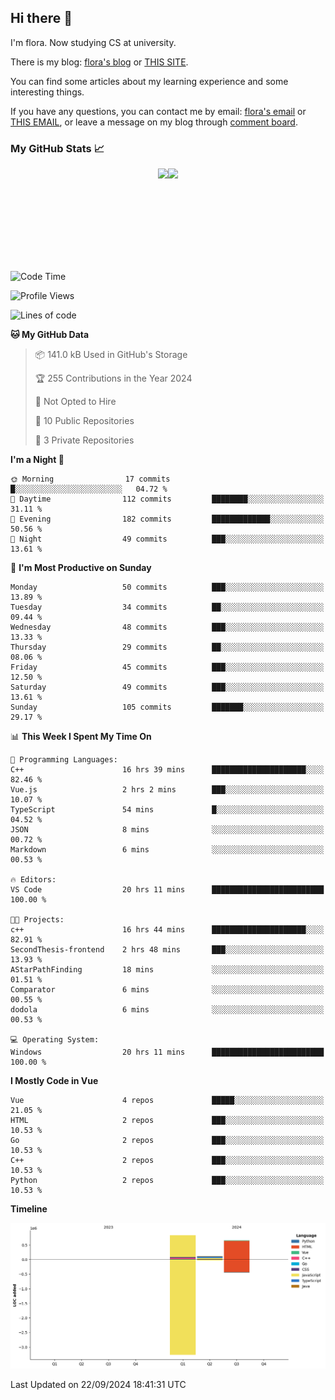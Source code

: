 ## Hi there 👋

I'm flora. Now studying CS at university. 

There is my blog: [flora's blog](https://florae006.github.io/) or [THIS SITE](https://dodolalorc.cn/). 

You can find some articles about my learning experience and some interesting things.

If you have any questions, you can contact me by email: [flora's email](mailto:chenflora124@gmail.com) or [THIS EMAIL](mailto:flora_chen2021@163.com), or leave a message on my blog through [comment board](https://florae006.github.io/comments/).

### My GitHub Stats 📈
<div style="display:flex;flex-direction:row;justify-content:center;">
  <img height="150" class="img" src="https://github-readme-stats.vercel.app/api?username=Florae006&count_private=true&show_icons=true&theme=graywhite&show_owner=true" />
  <img height="150" class="img" src="https://github-readme-stats.vercel.app/api/top-langs/?username=Florae006&layout=compact&theme=graywhite" />
</div>

<!--START_SECTION:waka-->
![Code Time](http://img.shields.io/badge/Code%20Time-289%20hrs%2051%20mins-blue)

![Profile Views](http://img.shields.io/badge/Profile%20Views-0-blue)

![Lines of code](https://img.shields.io/badge/From%20Hello%20World%20I%27ve%20Written-1.6%20million%20lines%20of%20code-blue)

**🐱 My GitHub Data** 

> 📦 141.0 kB Used in GitHub's Storage 
 > 
> 🏆 255 Contributions in the Year 2024
 > 
> 🚫 Not Opted to Hire
 > 
> 📜 10 Public Repositories 
 > 
> 🔑 3 Private Repositories 
 > 
**I'm a Night 🦉** 

```text
🌞 Morning                17 commits          █░░░░░░░░░░░░░░░░░░░░░░░░   04.72 % 
🌆 Daytime                112 commits         ████████░░░░░░░░░░░░░░░░░   31.11 % 
🌃 Evening                182 commits         █████████████░░░░░░░░░░░░   50.56 % 
🌙 Night                  49 commits          ███░░░░░░░░░░░░░░░░░░░░░░   13.61 % 
```
📅 **I'm Most Productive on Sunday** 

```text
Monday                   50 commits          ███░░░░░░░░░░░░░░░░░░░░░░   13.89 % 
Tuesday                  34 commits          ██░░░░░░░░░░░░░░░░░░░░░░░   09.44 % 
Wednesday                48 commits          ███░░░░░░░░░░░░░░░░░░░░░░   13.33 % 
Thursday                 29 commits          ██░░░░░░░░░░░░░░░░░░░░░░░   08.06 % 
Friday                   45 commits          ███░░░░░░░░░░░░░░░░░░░░░░   12.50 % 
Saturday                 49 commits          ███░░░░░░░░░░░░░░░░░░░░░░   13.61 % 
Sunday                   105 commits         ███████░░░░░░░░░░░░░░░░░░   29.17 % 
```


📊 **This Week I Spent My Time On** 

```text
💬 Programming Languages: 
C++                      16 hrs 39 mins      █████████████████████░░░░   82.46 % 
Vue.js                   2 hrs 2 mins        ███░░░░░░░░░░░░░░░░░░░░░░   10.07 % 
TypeScript               54 mins             █░░░░░░░░░░░░░░░░░░░░░░░░   04.52 % 
JSON                     8 mins              ░░░░░░░░░░░░░░░░░░░░░░░░░   00.72 % 
Markdown                 6 mins              ░░░░░░░░░░░░░░░░░░░░░░░░░   00.53 % 

🔥 Editors: 
VS Code                  20 hrs 11 mins      █████████████████████████   100.00 % 

🐱‍💻 Projects: 
c++                      16 hrs 44 mins      █████████████████████░░░░   82.91 % 
SecondThesis-frontend    2 hrs 48 mins       ███░░░░░░░░░░░░░░░░░░░░░░   13.93 % 
AStarPathFinding         18 mins             ░░░░░░░░░░░░░░░░░░░░░░░░░   01.51 % 
Comparator               6 mins              ░░░░░░░░░░░░░░░░░░░░░░░░░   00.55 % 
dodola                   6 mins              ░░░░░░░░░░░░░░░░░░░░░░░░░   00.53 % 

💻 Operating System: 
Windows                  20 hrs 11 mins      █████████████████████████   100.00 % 
```

**I Mostly Code in Vue** 

```text
Vue                      4 repos             █████░░░░░░░░░░░░░░░░░░░░   21.05 % 
HTML                     2 repos             ███░░░░░░░░░░░░░░░░░░░░░░   10.53 % 
Go                       2 repos             ███░░░░░░░░░░░░░░░░░░░░░░   10.53 % 
C++                      2 repos             ███░░░░░░░░░░░░░░░░░░░░░░   10.53 % 
Python                   2 repos             ███░░░░░░░░░░░░░░░░░░░░░░   10.53 % 
```



**Timeline**

![Lines of Code chart](https://raw.githubusercontent.com/Florae006/Florae006/main/assets/bar_graph.png)


 Last Updated on 22/09/2024 18:41:31 UTC
<!--END_SECTION:waka-->

<!--
**Florae006/Florae006** is a ✨ _special_ ✨ repository because its `README.md` (this file) appears on your GitHub profile.

Here are some ideas to get you started:

- 🔭 I’m currently working on ...
- 🌱 I’m currently learning ...
- 👯 I’m looking to collaborate on ...
- 🤔 I’m looking for help with ...
- 💬 Ask me about ...
- 📫 How to reach me: ...
- 😄 Pronouns: ...
- ⚡ Fun fact: ...
  -->
